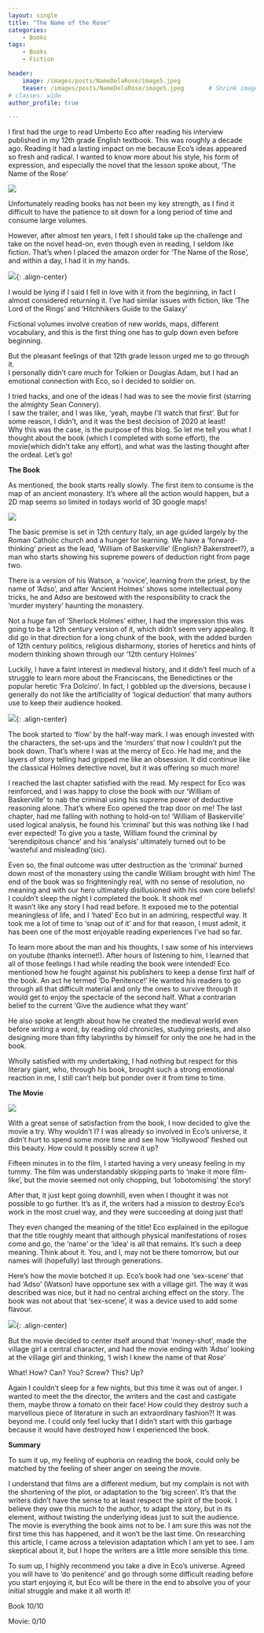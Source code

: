 ```yaml
---
layout: single
title: "The Name of the Rose"
categories:
    - Books
tags:
    - Books
    - Fiction

header:
    image: /images/posts/NameDelaRose/image5.jpeg
    teaser: /images/posts/NameDelaRose/image5.jpeg       # Shrink image to 575 width
# classes: wide
author_profile: true

---
```


I first had the urge to read Umberto Eco after reading his interview published in my 12th grade English textbook. This was roughly a decade ago. Reading it had a lasting impact on me because Eco’s ideas appeared so fresh and radical. I wanted to know more about his style, his form of expression, and especially the novel that the lesson spoke about, ‘The Name of the Rose’

![](/images/posts/NameDelaRose/image1.jpeg)

Unfortunately reading books has not been my key strength, as I find it difficult to have the patience to sit down for a long period of time and consume large volumes.

However, after almost ten years, I felt I should take up the challenge and take on the novel head-on, even though even in reading, I seldom like fiction. That’s when I placed the amazon order for ‘The Name of the Rose’, and within a day, I had it in my hands.

![](/images/posts/NameDelaRose/image2.jpeg){: .align-center}

I would be lying if I said I fell in love with it from the beginning, in fact I almost considered returning it. I’ve had similar issues with fiction, like ‘The Lord of the Rings’ and ‘Hitchhikers Guide to the Galaxy’

Fictional volumes involve creation of new worlds, maps, different vocabulary, and this is the first thing one has to gulp down even before beginning.

But the pleasant feelings of that 12th grade lesson urged me to go through it.   
I personally didn’t care much for Tolkien or Douglas Adam, but I had an emotional connection with Eco, so I decided to soldier on.

I tried hacks, and one of the ideas I had was to see the movie first (starring the almighty Sean Connery).   
I saw the trailer, and I was like, ‘yeah, maybe I’ll watch that first’. But for some reason, I didn’t, and it was the best decision of 2020 at least\!   
Why this was the case, is the purpose of this blog. So let me tell you what I thought about the book (which I completed with some effort), the movie(which didn’t take any effort), and what was the lasting thought after the ordeal. Let’s go\!

**The Book**

As mentioned, the book starts really slowly. The first item to consume is the map of an ancient monastery. It’s where all the action would happen, but a 2D map seems so limited in todays world of 3D google maps\!

![](/images/posts/NameDelaRose/image3.jpeg)

The basic premise is set in 12th century Italy, an age guided largely by the Roman Catholic church and a hunger for learning. We have a ‘forward-thinking’ priest as the lead, ‘William of Baskerville’ (English? Bakerstreet?), a man who starts showing his supreme powers of deduction right from page two.

There is a version of his Watson, a ‘novice’, learning from the priest, by the name of ‘Adso’, and after ‘Ancient Holmes’ shows some intellectual pony tricks, he and Adso are bestowed with the responsibility to crack the ‘murder mystery’ haunting the monastery.

Not a huge fan of ‘Sherlock Holmes’ either, I had the impression this was going to be a 12th century version of it, which didn’t seem very appealing. It did go in that direction for a long chunk of the book, with the added burden of 12th century politics, religious disharmony, stories of heretics and hints of modern thinking shown through our ‘12th century Holmes’

Luckily, I have a faint interest in medieval history, and it didn’t feel much of a struggle to learn more about the Franciscans, the Benedictines or the popular heretic ‘Fra Dolcino’. In fact, I gobbled up the diversions, because I generally do not like the artificiality of ‘logical deduction’ that many authors use to keep their audience hooked.

![](/images/posts/NameDelaRose/image4.jpeg){: .align-center}

The book started to ‘flow’ by the half-way mark. I was enough invested with the characters, the set-ups and the ‘murders’ that now I couldn’t put the book down. That’s where I was at the mercy of Eco. He had me, and the layers of story telling had gripped me like an obsession. It did continue like the classical Holmes detective novel, but it was offering so much more\!

I reached the last chapter satisfied with the read. My respect for Eco was reinforced, and I was happy to close the book with our ‘William of Baskerville’ to nab the criminal using his supreme power of deductive reasoning alone. That’s where Eco opened the trap door on me\! The last chapter, had me falling with nothing to hold-on to\! ‘William of Baskerville’ used logical analysis, he found his ‘criminal’ but this was nothing like I had ever expected\! To give you a taste, William found the criminal by ‘serendipitous chance’ and his ‘analysis’ ultimately turned out to be ‘wasteful and misleading’(sic).

Even so, the final outcome was utter destruction as the ‘criminal’ burned down most of the monastery using the candle William brought with him\! The end of the book was so frighteningly real, with no sense of resolution, no meaning and with our hero ultimately disillusioned with his own core beliefs\! I couldn’t sleep the night I completed the book. It shook me\!   
It wasn’t like any story I had read before. It exposed me to the potential meaningless of life, and I ‘hated’ Eco but in an admiring, respectful way. It took me a lot of time to ‘snap out of it’ and for that reason, I must admit, it has been one of the most enjoyable reading experiences I’ve had so far.

To learn more about the man and his thoughts, I saw some of his interviews on youtube (thanks internet\!). After hours of listening to him, I learned that all of those feelings I had while reading the book were intended\! Eco mentioned how he fought against his publishers to keep a dense first half of the book. An act he termed ‘Do Penitence\!’ He wanted his readers to go through all that difficult material and only the ones to survive through it would get to enjoy the spectacle of the second half. What a contrarian belief to the current ‘Give the audience what they want’

He also spoke at length about how he created the medieval world even before writing a word, by reading old chronicles, studying priests, and also designing more than fifty labyrinths by himself for only the one he had in the book.

Wholly satisfied with my undertaking, I had nothing but respect for this literary giant, who, through his book, brought such a strong emotional reaction in me, I still can’t help but ponder over it from time to time.

**The Movie**

![](/images/posts/NameDelaRose/image5.jpeg)

With a great sense of satisfaction from the book, I now decided to give the movie a try. Why wouldn’t I? I was already so involved in Eco’s universe, it didn’t hurt to spend some more time and see how ‘Hollywood’ fleshed out this beauty. How could it possibly screw it up?

Fifteen minutes in to the film, I started having a very uneasy feeling in my tummy. The film was understandably skipping parts to ‘make it more film-like’, but the movie seemed not only chopping, but ‘lobotomising’ the story\!

After that, it just kept going downhill, even when I thought it was not possible to go further. It’s as if, the writers had a mission to destroy Eco’s work in the most cruel way, and they were succeeding at doing just that\!

They even changed the meaning of the title\! Eco explained in the epilogue that the title roughly meant that although physical manifestations of roses come and go, the ‘name’ or the ‘idea’ is all that remains. It’s such a deep meaning. Think about it. You, and I, may not be there tomorrow, but our names will (hopefully) last through generations.

Here’s how the movie botched it up. Eco’s book had one ‘sex-scene’ that had ‘Adso’ (Watson) have opportune sex with a village girl. The way it was described was nice, but it had no central arching effect on the story. The book was not about that ‘sex-scene’, it was a device used to add some flavour.

![](/images/posts/NameDelaRose/image6.png){: .align-center}

But the movie decided to center itself around that ‘money-shot’, made the village girl a central character, and had the movie ending with ‘Adso’ looking at the village girl and thinking, ‘I wish I knew the name of that *Rose*’

What\! How? Can? You? Screw? This? Up?

Again I couldn’t sleep for a few nights, but this time it was out of anger. I wanted to meet the the director, the writers and the cast and castigate them, maybe throw a tomato on their face\! How could they destroy such a marvellous piece of literature in such an extraordinary fashion?\! It was beyond me. I could only feel lucky that I didn’t start with this garbage because it would have destroyed how I experienced the book.

**Summary**

To sum it up, my feeling of euphoria on reading the book, could only be matched by the feeling of sheer anger on seeing the movie.

I understand that films are a different medium, but my complain is not with the shortening of the plot, or adaptation to the ‘big screen’. It’s that the writers didn’t have the sense to at least respect the spirit of the book. I believe they owe this much to the author, to adapt the story, but in its element, without twisting the underlying ideas just to suit the audience.   
The movie is everything the book aims not to be. I am sure this was not the first time this has happened, and it won’t be the last time. On researching this article, I came across a television adaptation which I am yet to see. I am skeptical about it, but I hope the writers are a little more sensible this time.

To sum up, I highly recommend you take a dive in Eco’s universe. Agreed you will have to ‘do penitence’ and go through some difficult reading before you start enjoying it, but Eco will be there in the end to absolve you of your initial struggle and make it all worth it\!

Book 10/10

Movie: 0/10
